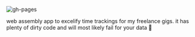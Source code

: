 ![gh-pages](https://github.com/nor0x/TC_Exporter/workflows/gh-pages/badge.svg)

web assembly app to excelify time trackings for my freelance gigs. it has plenty of dirty code and will most likely fail for your data 👏
